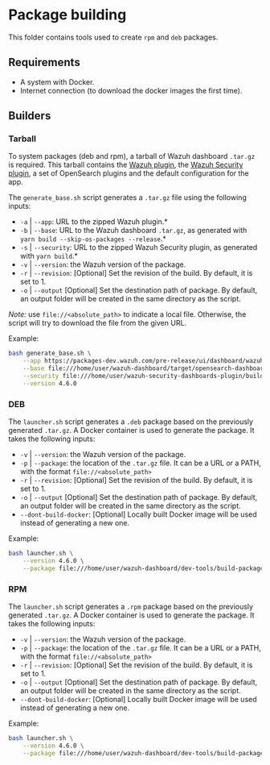 # Package building
This folder contains tools used to create `rpm` and `deb` packages. 

## Requirements
 - A system with Docker.
 - Internet connection (to download the docker images the first time).

## Builders

### Tarball

To system packages (deb and rpm), a tarball of Wazuh dashboard `.tar.gz` is required.
This tarball contains the [Wazuh plugin][wazuh-plugin], the [Wazuh Security plugin][wazuh-security-plugin], 
a set of OpenSearch plugins and the default configuration for the app. 

The `generate_base.sh` script generates a `.tar.gz` file using the following inputs:
- `-a` | `--app`: URL to the zipped Wazuh plugin.*
- `-b` | `--base`: URL to the Wazuh dashboard `.tar.gz`, as generated with `yarn build --skip-os-packages --release`.*
- `-s` | `--security`: URL to the zipped Wazuh Security plugin, as generated with `yarn build`.*
- `-v` | `--version`: the Wazuh version of the package.
- `-r` | `--revision`: [Optional] Set the revision of the build. By default, it is set to 1.
- `-o` | `--output` [Optional] Set the destination path of package. By default, an output folder will be created in the same directory as the script.

*Note:* use `file://<absolute_path>` to indicate a local file. Otherwise, the script will try to download the file from the given URL.

Example:
```bash
bash generate_base.sh \
    --app https://packages-dev.wazuh.com/pre-release/ui/dashboard/wazuh-4.6.0-1.zip \
    --base file:///home/user/wazuh-dashboard/target/opensearch-dashboards-2.4.1-linux-x64.tar.gz \
    --security file:///home/user/wazuh-security-dashboards-plugin/build/security-dashboards-2.4.1.0.zip \
    --version 4.6.0
```

### DEB

The `launcher.sh` script generates a `.deb` package based on the previously generated `.tar.gz`. 
A Docker container is used to generate the package. It takes the following inputs:
- `-v` | `--version`: the Wazuh version of the package.
- `-p` | `--package`: the location of the `.tar.gz` file. It can be a URL or a PATH, with the format `file://<absolute_path>`
- `-r` | `--revision`: [Optional] Set the revision of the build. By default, it is set to 1.
- `-o` | `--output` [Optional] Set the destination path of package. By default, an output folder will be created in the same directory as the script. 
- `--dont-build-docker`: [Optional] Locally built Docker image will be used instead of generating a new one.

Example:
```bash
bash launcher.sh \
    --version 4.6.0 \
    --package file:///home/user/wazuh-dashboard/dev-tools/build-packages/base/output/wazuh-dashboard-4.6.0-1-linux-x64.tar.gz
```

### RPM

The `launcher.sh` script generates a `.rpm` package based on the previously generated `.tar.gz`. 
A Docker container is used to generate the package. It takes the following inputs:
- `-v` | `--version`: the Wazuh version of the package.
- `-p` | `--package`: the location of the `.tar.gz` file. It can be a URL or a PATH, with the format `file://<absolute_path>`
- `-r` | `--revision`: [Optional] Set the revision of the build. By default, it is set to 1.
- `-o` | `--output` [Optional] Set the destination path of package. By default, an output folder will be created in the same directory as the script. 
- `--dont-build-docker`: [Optional] Locally built Docker image will be used instead of generating a new one.

Example:
```bash
bash launcher.sh \
    --version 4.6.0 \
    --package file:///home/user/wazuh-dashboard/dev-tools/build-packages/base/output/wazuh-dashboard-4.6.0-1-linux-x64.tar.gz
```

[wazuh-plugin]: https://github.com/wazuh/wazuh-kibana-app
[wazuh-security-plugin]: https://github.com/wazuh/wazuh-security-dashboards-plugin